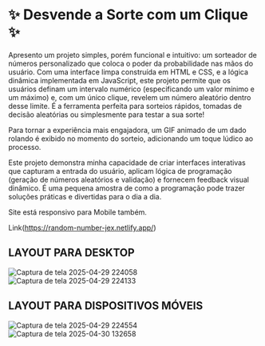 <h1>✨ Desvende a Sorte com um Clique ✨</h1>

Apresento um projeto simples, porém funcional e intuitivo: um sorteador de números personalizado que coloca o poder da probabilidade nas mãos do usuário.
Com uma interface limpa construída em HTML e CSS, e a lógica dinâmica implementada em JavaScript, este projeto permite que os usuários definam um intervalo numérico (especificando um valor mínimo e um máximo) e, com um único clique, revelem um número aleatório dentro desse limite. É a ferramenta perfeita para sorteios rápidos, tomadas de decisão aleatórias ou simplesmente para testar a sua sorte!

Para tornar a experiência mais engajadora, um GIF animado de um dado rolando é exibido no momento do sorteio, adicionando um toque lúdico ao processo.

Este projeto demonstra minha capacidade de criar interfaces interativas que capturam a entrada do usuário, aplicam lógica de programação (geração de números aleatórios e validação) e fornecem feedback visual dinâmico. É uma pequena amostra de como a programação pode trazer soluções práticas e divertidas para o dia a dia.

Site está responsivo para Mobile também.

Link(https://random-number-jex.netlify.app/)

<h2>LAYOUT PARA DESKTOP</h2>

![Captura de tela 2025-04-29 224058](https://github.com/user-attachments/assets/4b9b239b-2efc-43f2-a8df-5a4d4e6b1d93)
![Captura de tela 2025-04-29 224133](https://github.com/user-attachments/assets/64524103-2882-4e8c-8772-3757c0f8b068)


<h2>LAYOUT PARA DISPOSITIVOS MÓVEIS</h2>

![Captura de tela 2025-04-29 224554](https://github.com/user-attachments/assets/e8f2f9a0-8f1d-4698-919c-470e71394336)
![Captura de tela 2025-04-30 132658](https://github.com/user-attachments/assets/132dc099-d83e-4bfa-86c9-4cbdbc493220)




